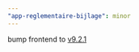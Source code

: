 ```yaml
---
"app-reglementaire-bijlage": minor
---
```


bump frontend to [v9.2.1](https://github.com/lblod/frontend-reglementaire-bijlage/releases/tag/v9.2.1)
